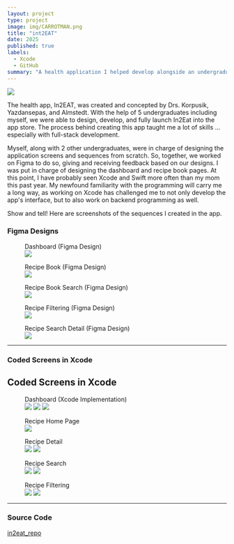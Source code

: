 ```yaml
---
layout: project
type: project
image: img/CARROTMAN.png
title: "int2EAT"
date: 2025
published: true
labels:
  - Xcode
  - GitHub
summary: "A health application I helped develop alongside an undergraduate team of 5 and 3 professors."
---
```


<img class="img-fluid" src="../img/intuEAT.png">

The health app, In2EAT, was created and concepted by Drs. Korpusik, Yazdansepas, and Almstedt. With the help of 5 undergraduates including myself, we were able to design, develop, and fully launch In2Eat into the app store. The process behind creating this app taught me a lot of skills ... especially with full-stack development. 

Myself, along with 2 other undergraduates, were in charge of designing the application screens and sequences from scratch. So, together, we worked on Figma to do so, giving and receiving feedback based on our designs. I was put in charge of designing the dashboard and recipe book pages. At this point, I have probably seen Xcode and Swift more often than my mom this past year. My newfound familiarity with the programming will carry me a long way, as working on Xcode has challenged me to not only develop the app's interface, but to also work on backend programming as well.

Show and tell! Here are screenshots of the sequences I created in the app. 

### **Figma Designs**

<figure class="text-center">
  <figcaption>Dashboard (Figma Design)</figcaption>
  <img class="img-fluid w-50" src="../img/In2Eat_Figma/in2Eat_Figma/DASHBOARD.png">
</figure>

<figure class="text-center">
  <figcaption>Recipe Book (Figma Design)</figcaption>
  <img class="img-fluid w-50" src="../img/In2Eat_Figma/in2Eat_Figma/RECIPEBOOKF.png">
</figure>

<figure class="text-center">
  <figcaption>Recipe Book Search (Figma Design)</figcaption>
  <img class="img-fluid w-50" src="../img/In2Eat_Figma/in2Eat_Figma/RECIPEBOOKFAV_SEARCH.png">
</figure>

<figure class="text-center">
  <figcaption>Recipe Filtering (Figma Design)</figcaption>
  <img class="img-fluid w-50" src="../img/In2Eat_Figma/in2Eat_Figma/RECIPEFILTER.png">
</figure>

<figure class="text-center">
  <figcaption>Recipe Search Detail (Figma Design)</figcaption>
  <img class="img-fluid w-50" src="../img/In2Eat_Figma/in2Eat_Figma/RECIPESEARCH_DETAIL.png">
</figure>

---

### **Coded Screens in Xcode**

<h2 class="section-title">Coded Screens in Xcode</h2>

<div class="image-group">
  <figure class="text-center">
    <figcaption>Dashboard (Xcode Implementation)</figcaption>
    <img class="img-fluid small-img" src="../img/in2Eat_App/DASHBOARD_TOP.png">
    <img class="img-fluid small-img" src="../img/in2Eat_App/DASHBOARD_BOTTOM.png">
    <img class="img-fluid small-img" src="../img/in2Eat_App/DASHBOARDPIECHART.png">
  </figure>
  
  <figure class="text-center">
    <figcaption>Recipe Home Page</figcaption>
    <img class="img-fluid small-img" src="../img/in2Eat_App/RECIPEBOOKHOME.png">
  </figure>
  
  <figure class="text-center">
    <figcaption>Recipe Detail</figcaption>
    <img class="img-fluid small-img" src="../img/in2Eat_App/RECIPEDETAIL_TOP.png">
    <img class="img-fluid small-img" src="../img/in2Eat_App/RECIPEDETAIL_BOTTOM.png">
  </figure>
  
  <figure class="text-center">
    <figcaption>Recipe Search</figcaption>
    <img class="img-fluid small-img" src="../img/in2Eat_App/RECIPESEARCH.png">
    <img class="img-fluid small-img" src="../img/in2Eat_App/SEARCHCURRY.png">
  </figure>
  
  <figure class="text-center">
    <figcaption>Recipe Filtering</figcaption>
    <img class="img-fluid small-img" src="../img/in2Eat_App/FILTEREXPANDED.png">
    <img class="img-fluid small-img" src="../img/in2Eat_App/FILTERVIEW.png">
  </figure>
</div>

---

### **Source Code**
<a href="https://github.com/cat-mb/intuEAT"><i class="large github icon "></i>in2eat_repo</a>
